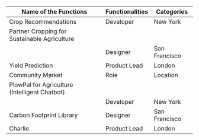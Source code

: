 | Name  of the Functions       | Functionalities       | Categories      |
|--------------|--------------|---------------|
| Crop Recommendations      | Developer    | New York      |
| Partner Cropping for Sustainable Agriculture
         | Designer     | San Francisco |
| Yield Prediction    | Product Lead | London        |
| Community Market        | Role         | Location      |
| PlowPal for Agriculture (Intelligent Chatbot)
        | Developer    | New York      |
| Carbon Footprint Library         | Designer     | San Francisco |
| Charlie      | Product Lead | London        |
